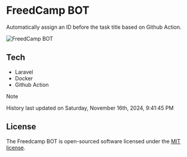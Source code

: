 # FreedCamp BOT

Automatically assign an ID before the task title based on Github Action.

![FreedCamp BOT](https://repository-images.githubusercontent.com/737932867/7d34798b-2680-471c-b089-a78a718d3d6a)

## Tech

- Laravel
- Docker
- Github Action

> [!NOTE]  
> History last updated on Saturday, November 16th, 2024, 9:41:45 PM

## License

The Freedcamp BOT is open-sourced software licensed under the [MIT license](https://opensource.org/licenses/MIT).
